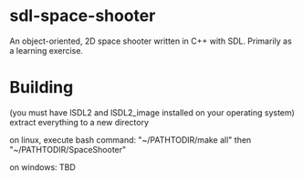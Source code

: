 sdl-space-shooter
=================

An object-oriented, 2D space shooter written in C++ with SDL. Primarily as
a learning exercise.


Building
=================
(you must have lSDL2 and lSDL2_image installed on your operating system)
extract everything to a new directory

on linux, execute bash command:
"~/PATHTODIR/make all"
then
"~/PATHTODIR/SpaceShooter"

on windows:
TBD
